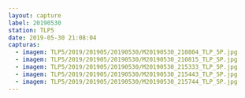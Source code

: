 ```yaml
---
layout: capture
label: 20190530
station: TLP5
date: 2019-05-30 21:08:04
capturas:
  - imagem: TLP5/2019/201905/20190530/M20190530_210804_TLP_5P.jpg
  - imagem: TLP5/2019/201905/20190530/M20190530_210815_TLP_5P.jpg
  - imagem: TLP5/2019/201905/20190530/M20190530_215333_TLP_5P.jpg
  - imagem: TLP5/2019/201905/20190530/M20190530_215443_TLP_5P.jpg
  - imagem: TLP5/2019/201905/20190530/M20190530_215744_TLP_5P.jpg
---
```

